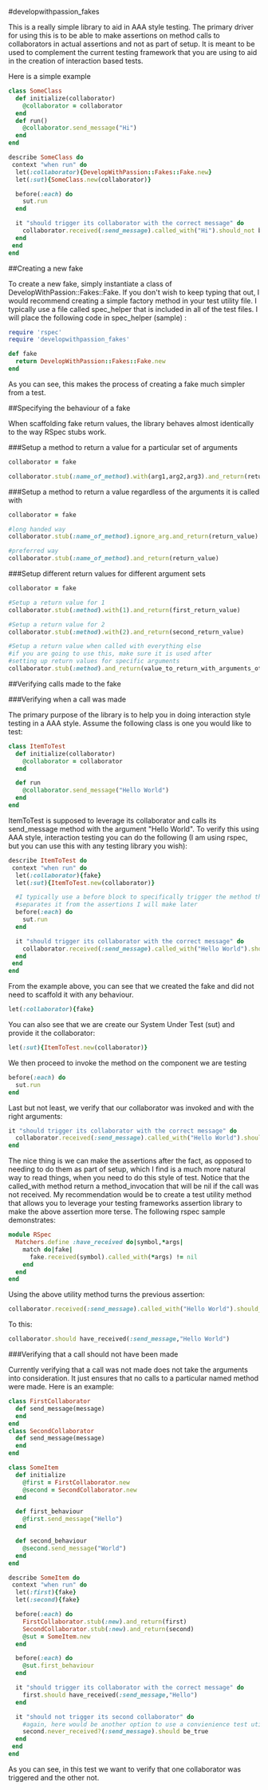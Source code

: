 #developwithpassion_fakes

This is a really simple library to aid in AAA style testing. The primary driver for using this is to be able to make assertions on method calls to collaborators in actual assertions and not as part of setup. It is meant to be used to complement the current testing framework that you are using to aid in the creation of interaction based tests.

Here is a simple example

```ruby
class SomeClass
  def initialize(collaborator)
    @collaborator = collaborator
  end
  def run()
    @collaborator.send_message("Hi")
  end
end

describe SomeClass do
 context "when run" do
  let(:collaborator){DevelopWithPassion::Fakes::Fake.new}
  let(:sut){SomeClass.new(collaborator)}

  before(:each) do
    sut.run
  end

  it "should trigger its collaborator with the correct message" do
    collaborator.received(:send_message).called_with("Hi").should_not be_nil
  end
 end
end
```

##Creating a new fake

To create a new fake, simply instantiate a class of DevelopWithPassion::Fakes::Fake. If you don't wish to keep typing that out, I would recommend creating a simple factory method in your test utility file. I typically use a file called spec_helper that is included in all of the test files. I will place the following code in spec_helper (sample) :

```ruby
require 'rspec'
require 'developwithpassion_fakes'

def fake
  return DevelopWithPassion::Fakes::Fake.new
end
```
As you can see, this makes the process of creating a fake much simpler from a test.

##Specifying the behaviour of a fake

When scaffolding fake return values, the library behaves almost identically to the way RSpec stubs work. 

###Setup a method to return a value for a particular set of arguments
```ruby
collaborator = fake

collaborator.stub(:name_of_method).with(arg1,arg2,arg3).and_return(return_value)
```

###Setup a method to return a value regardless of the arguments it is called with
```ruby
collaborator = fake

#long handed way
collaborator.stub(:name_of_method).ignore_arg.and_return(return_value)

#preferred way
collaborator.stub(:name_of_method).and_return(return_value)
```

###Setup different return values for different argument sets
```ruby
collaborator = fake

#Setup a return value for 1
collaborator.stub(:method).with(1).and_return(first_return_value)

#Setup a return value for 2
collaborator.stub(:method).with(2).and_return(second_return_value)

#Setup a return value when called with everything else 
#if you are going to use this, make sure it is used after 
#setting up return values for specific arguments
collaborator.stub(:method).and_return(value_to_return_with_arguments_other_than_1_and_2)
```

##Verifying calls made to the fake


###Verifying when a call was made

The primary purpose of the library is to help you in doing interaction style testing in a AAA style. Assume the following class is one you would like to test:

```ruby
class ItemToTest
  def initialize(collaborator)
    @collaborator = collaborator
  end

  def run
    @collaborator.send_message("Hello World")
  end
end
```

ItemToTest is supposed to leverage its collaborator and calls its send_message method with the argument "Hello World". To verify this using AAA style, interaction testing you can do the following (I am using rspec, but you can use this with any testing library you wish):

```ruby
describe ItemToTest do
 context "when run" do
  let(:collaborator){fake}
  let(:sut){ItemToTest.new(collaborator)}

  #I typically use a before block to specifically trigger the method that I am testing, so it cleanly
  #separates it from the assertions I will make later
  before(:each) do
    sut.run
  end

  it "should trigger its collaborator with the correct message" do
    collaborator.received(:send_message).called_with("Hello World").should_not be_nil
  end
 end
end
```
From the example above, you can see that we created the fake and did not need to scaffold it with any behaviour. 

```ruby
let(:collaborator){fake}
```

You can also see that we are create our System Under Test (sut) and provide it the collaborator:

```ruby
let(:sut){ItemToTest.new(collaborator)}
```

We then proceed to invoke the method on the component we are testing

```ruby
before(:each) do
  sut.run
end
```

Last but not least, we verify that our collaborator was invoked and with the right arguments:

```ruby
it "should trigger its collaborator with the correct message" do
  collaborator.received(:send_message).called_with("Hello World").should_not be_nil
end
```

The nice thing is we can make the assertions after the fact, as opposed to needing to do them as part of setup, which I find is a much more natural way to read things, when you need to do this style of test. Notice that the called_with method return a method_invocation that will be nil if the call was not received. My recommendation would be to create a test utility method that allows you to leverage your testing frameworks assertion library to make the above assertion more terse. The
following rspec sample demonstrates:

```ruby
module RSpec
  Matchers.define :have_received do|symbol,*args|
    match do|fake|
      fake.received(symbol).called_with(*args) != nil
    end
  end
end
```

Using the above utility method turns the previous assertion:

```ruby
collaborator.received(:send_message).called_with("Hello World").should_not be_nil
```

To this:

```ruby
collaborator.should have_received(:send_message,"Hello World")
```

###Verifying that a call should not have been made

Currently verifying that a call was not made does not take the arguments into consideration. It just ensures that no calls to a particular named method were made. Here is an example:

```ruby
class FirstCollaborator
  def send_message(message)
  end
end
class SecondCollaborator
  def send_message(message)
  end
end

class SomeItem
  def initialize
    @first = FirstCollaborator.new
    @second = SecondCollaborator.new
  end

  def first_behaviour
    @first.send_message("Hello")
  end

  def second_behaviour
    @second.send_message("World")
  end
end

describe SomeItem do
 context "when run" do
  let(:first){fake}
  let(:second){fake}

  before(:each) do
    FirstCollaborator.stub(:new).and_return(first)
    SecondCollaborator.stub(:new).and_return(second)
    @sut = SomeItem.new
  end

  before(:each) do
    @sut.first_behaviour
  end

  it "should trigger its collaborator with the correct message" do
    first.should have_received(:send_message,"Hello")
  end

  it "should not trigger its second collaborator" do
    #again, here would be another option to use a convienience test utility method
    second.never_received?(:send_message).should be_true
  end
 end
end
```

As you can see, in this test we want to verify that one collaborator was triggered and the other not.
